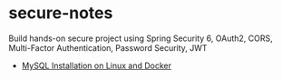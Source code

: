 # secure-notes
Build hands-on secure project using Spring Security 6, OAuth2, CORS, Multi-Factor Authentication, Password Security, JWT

- [MySQL Installation on Linux and Docker](./docs/MYSQL_LINUX.md)